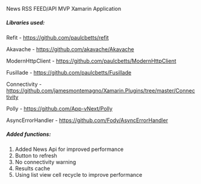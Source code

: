 News RSS FEED/API MVP Xamarin Application

##### Libraries used:
Refit - https://github.com/paulcbetts/refit

Akavache - https://github.com/akavache/Akavache

ModernHttpClient - https://github.com/paulcbetts/ModernHttpClient

Fusillade - https://github.com/paulcbetts/Fusillade

Connectivity - https://github.com/jamesmontemagno/Xamarin.Plugins/tree/master/Connectivity

Polly - https://github.com/App-vNext/Polly

AsyncErrorHandler - https://github.com/Fody/AsyncErrorHandler

##### Added functions:
1. Added News Api for improved performance
2. Button to refresh
3. No connectivity warning
4. Results cache
5. Using list view cell recycle to improve performance
